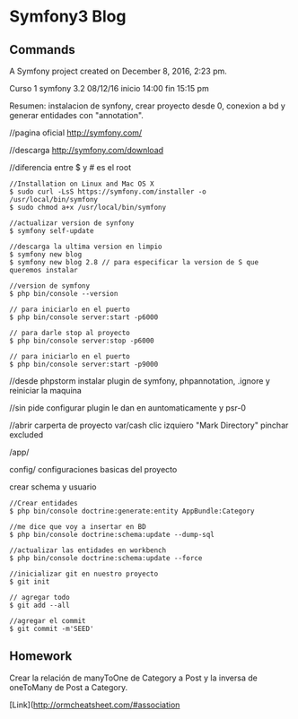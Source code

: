 # Symfony3 Blog

## Commands

A Symfony project created on December 8, 2016, 2:23 pm.

Curso 1 symfony 3.2 
08/12/16 
inicio 14:00 fin 15:15 pm

Resumen: instalacion de synfony, crear proyecto desde 0, conexion a bd y generar entidades con "annotation".

//pagina oficial
http://symfony.com/

//descarga 
http://symfony.com/download

//diferencia entre $ y # es el root


    //Installation on Linux and Mac OS X
    $ sudo curl -LsS https://symfony.com/installer -o /usr/local/bin/symfony
    $ sudo chmod a+x /usr/local/bin/symfony

    //actualizar version de synfony
    $ symfony self-update

    //descarga la ultima version en limpio
    $ symfony new blog
    $ symfony new blog 2.8 // para especificar la version de S que queremos instalar

    //version de symfony
    $ php bin/console --version

    // para iniciarlo en el puerto
    $ php bin/console server:start -p6000
    
    // para darle stop al proyecto
    $ php bin/console server:stop -p6000

    // para iniciarlo en el puerto
    $ php bin/console server:start -p9000


//desde phpstorm
instalar plugin de symfony, phpannotation, .ignore y reiniciar la maquina 

//sin pide configurar plugin le dan en auntomaticamente y psr-0

//abrir carperta de proyecto var/cash clic izquiero "Mark Directory" pinchar excluded

/app/

config/ 
configuraciones basicas del proyecto

crear schema y usuario 

    //Crear entidades
    $ php bin/console doctrine:generate:entity AppBundle:Category

    //me dice que voy a insertar en BD
    $ php bin/console doctrine:schema:update --dump-sql

    //actualizar las entidades en workbench
    $ php bin/console doctrine:schema:update --force

    //inicializar git en nuestro proyecto
    $ git init

    // agregar todo
    $ git add --all

    //agregar el commit 
    $ git commit -m'SEED'

## Homework

Crear la relación de manyToOne de Category a Post 
y la inversa de oneToMany de Post a Category.

[Link](http://ormcheatsheet.com/#association
